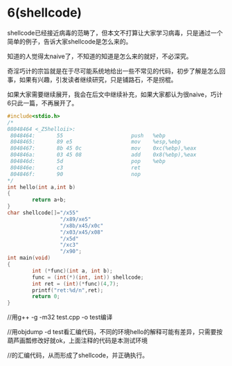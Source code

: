# 6(shellcode)


 shellcode已经接近病毒的范畴了，但本文不打算让大家学习病毒，只是通过一个简单的例子，告诉大家shellcode是怎么来的。

 知道的人觉得太naive了，不知道的知道是怎么来的就好，不必深究。

 奇淫巧计的宗旨就是在于尽可能系统地给出一些不常见的代码，初步了解是怎么回事，如果有兴趣，引发读者继续研究，只是铺路石，不是拐棍。

 如果大家需要继续展开，我会在后文中继续补充，如果大家都认为很naive，巧计6只此一篇，不再展开了。

 
```c
#include<stdio.h>
/*
08048464 <_Z5helloii>:
 8048464:       55                      push   %ebp
 8048465:       89 e5                   mov    %esp,%ebp
 8048467:       8b 45 0c                mov    0xc(%ebp),%eax
 804846a:       03 45 08                add    0x8(%ebp),%eax
 804846d:       5d                      pop    %ebp
 804846e:       c3                      ret    
 804846f:       90                      nop 
*/
int hello(int a,int b)
{
        return a+b;
}
char shellcode[]="/x55"
                 "/x89/xe5"
                 "/x8b/x45/x0c"
                 "/x03/x45/x08"
                 "/x5d"
                 "/xc3"
                 "/x90";
int main(void)
{
        int (*func)(int a, int b);
        func = (int(*)(int, int)) shellcode;
        int ret = (int)(*func)(4,7);
        printf("ret:%d/n",ret);
        return 0;
}
```
 

//用g++ -g -m32 test.cpp -o test编译

//用objdump -d test看汇编代码，不同的环境hello的解释可能有差异，只需要按葫芦画瓢修改好就ok，上面注释的代码是本测试环境

//的汇编代码，从而形成了shellcode，并正确执行。